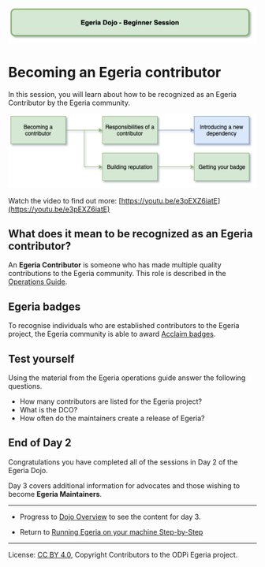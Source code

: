 <!-- SPDX-License-Identifier: CC-BY-4.0 -->
<!-- Copyright Contributors to the ODPi Egeria project 2020. -->

![Green - Beginner sessions](egeria-dojo-session-coding-green-beginner-session.png)

# Becoming an Egeria contributor

In this session, you will learn about how to be recognized as an Egeria Contributor by the Egeria community.

![Becoming a Contributor](egeria-dojo-day-2-5-becoming-a-contributor.png)

Watch the video to find out more: [https://youtu.be/e3pEXZ6iatE](https://youtu.be/e3pEXZ6iatE)

## What does it mean to be recognized as an Egeria contributor?

An **Egeria Contributor** is someone who has made multiple quality contributions to the Egeria community.
This role is described in the [Operations Guide](../../../Egeria-Operations.md).

## Egeria badges

To recognise individuals who are established contributors to the Egeria project,
the Egeria community is able to award [Acclaim badges](../../../developer-resources/badges).

## Test yourself

Using the material from the Egeria operations guide
answer the following questions.

* How many contributors are listed for the Egeria project?
* What is the DCO?
* How often do the maintainers create a release of Egeria?

## End of Day 2

Congratulations you have completed all of the sessions in
Day 2 of the Egeria Dojo.

Day 3 covers additional information for advocates
and those wishing to become **Egeria Maintainers**.

----
* Progress to [Dojo Overview]() to see the content for day 3.

* Return to [Running Egeria on your machine Step-by-Step](egeria-dojo-day-1-3-running-egeria.md)


----
License: [CC BY 4.0](https://creativecommons.org/licenses/by/4.0/),
Copyright Contributors to the ODPi Egeria project.
